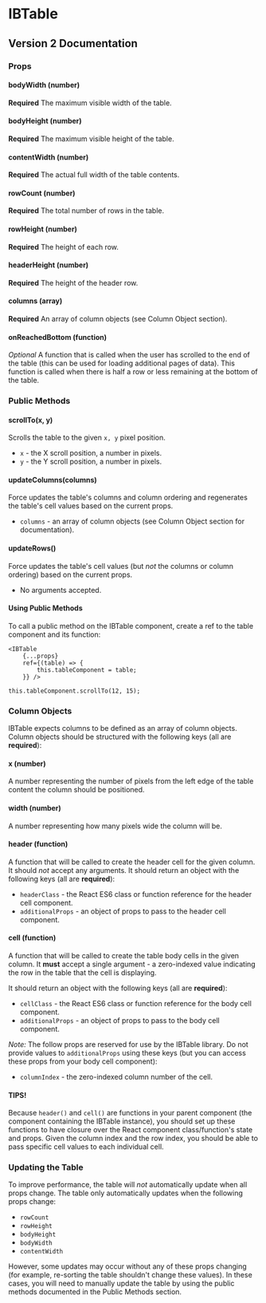 # IBTable
## Version 2 Documentation

### Props

#### bodyWidth (number)
**Required** The maximum visible width of the table.

#### bodyHeight (number)
**Required** The maximum visible height of the table.

#### contentWidth (number)
**Required** The actual full width of the table contents.

#### rowCount (number)
**Required** The total number of rows in the table.

#### rowHeight (number)
**Required** The height of each row.

#### headerHeight (number)
**Required** The height of the header row.

#### columns (array)
**Required** An array of column objects (see Column Object section).

#### onReachedBottom (function)
*Optional* A function that is called when the user has scrolled to the end of the table (this can be used for loading additional pages of data). This function is called when there is half a row or less remaining at the bottom of the table.

### Public Methods

#### scrollTo(x, y)
Scrolls the table to the given `x, y` pixel position.

* `x` - the X scroll position, a number in pixels.
* `y` - the Y scroll position, a number in pixels.

#### updateColumns(columns)
Force updates the table's columns and column ordering and regenerates the table's cell values based on the current props.

* `columns` - an array of column objects (see Column Object section for documentation).

#### updateRows()
Force updates the table's cell values (but _not_ the columns or column ordering) based on the current props.

* No arguments accepted.

#### Using Public Methods
To call a public method on the IBTable component, create a ref to the table component and its function:

```
<IBTable
    {...props}
    ref={(table) => {
        this.tableComponent = table;
    }} />

this.tableComponent.scrollTo(12, 15);
```

### Column Objects
IBTable expects columns to be defined as an array of column objects. Column objects should be structured with the following keys (all are **required**):

#### x (number)
A number representing the number of pixels from the left edge of the table content the column should be positioned.

#### width (number)
A number representing how many pixels wide the column will be.

#### header (function)
A function that will be called to create the header cell for the given column. It should *not* accept any arguments. It should return an object with the following keys (all are **required**):

* `headerClass` - the React ES6 class or function reference for the header cell component.
* `additionalProps` - an object of props to pass to the header cell component. 

#### cell (function)
A function that will be called to create the table body cells in the given column. It **must** accept a single argument - a zero-indexed value indicating the row in the table that the cell is displaying.

It should return an object with the following keys (all are **required**):

* `cellClass` - the React ES6 class or function reference for the body cell component.
* `additionalProps` - an object of props to pass to the body cell component.

*Note:* The follow props are reserved for use by the IBTable library. Do not provide values to `additionalProps` using these keys (but you can access these props from your body cell component):

* `columnIndex` - the zero-indexed column number of the cell.

#### TIPS!
Because `header()` and `cell()` are functions in your parent component (the component containing the IBTable instance), you should set up these functions to have closure over the React component class/function's state and props. Given the column index and the row index, you should be able to pass specific cell values to each individual cell.

### Updating the Table

To improve performance, the table will *not* automatically update when all props change. The table only automatically updates when the following props change:

* `rowCount`
* `rowHeight`
* `bodyHeight`
* `bodyWidth`
* `contentWidth`

However, some updates may occur without any of these props changing (for example, re-sorting the table shouldn't change these values). In these cases, you will need to manually update the table by using the public methods documented in the Public Methods section.